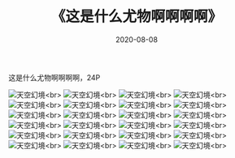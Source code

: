 ﻿---
layout: post
title: 《这是什么尤物啊啊啊啊》
date: 2020-08-08
img: http://photo.orgx.cf/%E6%80%A7%E6%84%9F/2019/这是什么尤物啊啊啊[24P]/000.jpg
tags: [美女,性感,泳衣]
---

这是什么尤物啊啊啊啊，24P

![天空幻境](http://photo.orgx.cf/%E6%80%A7%E6%84%9F/2019/这是什么尤物啊啊啊[24P]/001.jpg''天空幻境'')<br>
![天空幻境](http://photo.orgx.cf/%E6%80%A7%E6%84%9F/2019/这是什么尤物啊啊啊[24P]/002.jpg''天空幻境'')<br>
![天空幻境](http://photo.orgx.cf/%E6%80%A7%E6%84%9F/2019/这是什么尤物啊啊啊[24P]/003.jpg''天空幻境'')<br>
![天空幻境](http://photo.orgx.cf/%E6%80%A7%E6%84%9F/2019/这是什么尤物啊啊啊[24P]/004.jpg''天空幻境'')<br>
![天空幻境](http://photo.orgx.cf/%E6%80%A7%E6%84%9F/2019/这是什么尤物啊啊啊[24P]/005.jpg''天空幻境'')<br>
![天空幻境](http://photo.orgx.cf/%E6%80%A7%E6%84%9F/2019/这是什么尤物啊啊啊[24P]/006.jpg''天空幻境'')<br>
![天空幻境](http://photo.orgx.cf/%E6%80%A7%E6%84%9F/2019/这是什么尤物啊啊啊[24P]/007.jpg''天空幻境'')<br>
![天空幻境](http://photo.orgx.cf/%E6%80%A7%E6%84%9F/2019/这是什么尤物啊啊啊[24P]/008.jpg''天空幻境'')<br>
![天空幻境](http://photo.orgx.cf/%E6%80%A7%E6%84%9F/2019/这是什么尤物啊啊啊[24P]/009.jpg''天空幻境'')<br>
![天空幻境](http://photo.orgx.cf/%E6%80%A7%E6%84%9F/2019/这是什么尤物啊啊啊[24P]/010.jpg''天空幻境'')<br>
![天空幻境](http://photo.orgx.cf/%E6%80%A7%E6%84%9F/2019/这是什么尤物啊啊啊[24P]/011.jpg''天空幻境'')<br>
![天空幻境](http://photo.orgx.cf/%E6%80%A7%E6%84%9F/2019/这是什么尤物啊啊啊[24P]/012.jpg''天空幻境'')<br>
![天空幻境](http://photo.orgx.cf/%E6%80%A7%E6%84%9F/2019/这是什么尤物啊啊啊[24P]/013.jpg''天空幻境'')<br>
![天空幻境](http://photo.orgx.cf/%E6%80%A7%E6%84%9F/2019/这是什么尤物啊啊啊[24P]/014.jpg''天空幻境'')<br>
![天空幻境](http://photo.orgx.cf/%E6%80%A7%E6%84%9F/2019/这是什么尤物啊啊啊[24P]/015.jpg''天空幻境'')<br>
![天空幻境](http://photo.orgx.cf/%E6%80%A7%E6%84%9F/2019/这是什么尤物啊啊啊[24P]/016.jpg''天空幻境'')<br>
![天空幻境](http://photo.orgx.cf/%E6%80%A7%E6%84%9F/2019/这是什么尤物啊啊啊[24P]/017.jpg''天空幻境'')<br>
![天空幻境](http://photo.orgx.cf/%E6%80%A7%E6%84%9F/2019/这是什么尤物啊啊啊[24P]/018.jpg''天空幻境'')<br>
![天空幻境](http://photo.orgx.cf/%E6%80%A7%E6%84%9F/2019/这是什么尤物啊啊啊[24P]/019.jpg''天空幻境'')<br>
![天空幻境](http://photo.orgx.cf/%E6%80%A7%E6%84%9F/2019/这是什么尤物啊啊啊[24P]/020.jpg''天空幻境'')<br>
![天空幻境](http://photo.orgx.cf/%E6%80%A7%E6%84%9F/2019/这是什么尤物啊啊啊[24P]/021.jpg''天空幻境'')<br>
![天空幻境](http://photo.orgx.cf/%E6%80%A7%E6%84%9F/2019/这是什么尤物啊啊啊[24P]/022.jpg''天空幻境'')<br>
![天空幻境](http://photo.orgx.cf/%E6%80%A7%E6%84%9F/2019/这是什么尤物啊啊啊[24P]/023.jpg''天空幻境'')<br>
![天空幻境](http://photo.orgx.cf/%E6%80%A7%E6%84%9F/2019/这是什么尤物啊啊啊[24P]/024.jpg''天空幻境'')<br>

